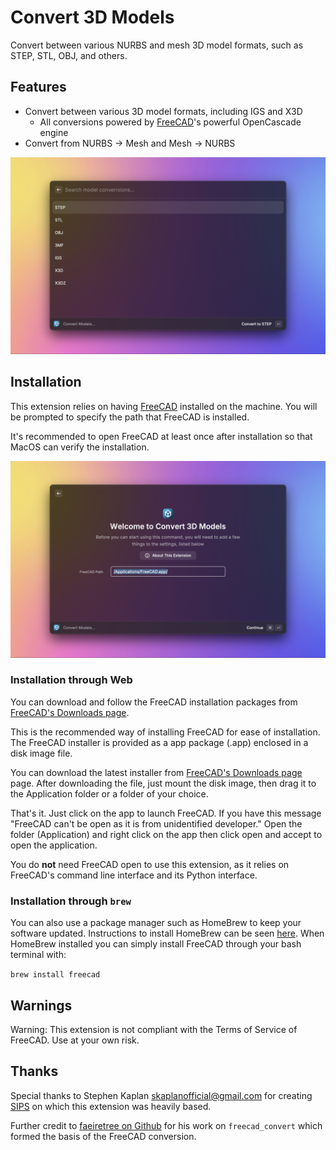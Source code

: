 # Convert 3D Models

Convert between various NURBS and mesh 3D model formats, such as STEP, STL, OBJ, and others.

## Features

* Convert between various 3D model formats, including IGS and X3D
  * All conversions powered by [FreeCAD](https://www.freecad.org/index.php)'s powerful OpenCascade engine
* Convert from NURBS -> Mesh and Mesh -> NURBS

![Image](metadata/2.png)

## Installation

This extension relies on having [FreeCAD](https://www.freecad.org/) installed on the machine. You will be prompted to specify the path that FreeCAD is installed.

It's recommended to open FreeCAD at least once after installation so that MacOS can verify the installation.

![Image](metadata/1.png)

### Installation through Web

You can download and follow the FreeCAD installation packages from [FreeCAD's Downloads page](https://www.freecad.org/downloads.php). 

This is the recommended way of installing FreeCAD for ease of installation. The FreeCAD installer is provided as a app package (.app) enclosed in a disk image file.

You can download the latest installer from [FreeCAD's Downloads page](https://www.freecad.org/downloads.php) page. After downloading the file, just mount the disk image, then drag it to the Application folder or a folder of your choice.

That's it. Just click on the app to launch FreeCAD. If you have this message "FreeCAD can't be open as it is from unidentified developer." Open the folder (Application) and right click on the app then click open and accept to open the application.

You do **not** need FreeCAD open to use this extension, as it relies on FreeCAD's command line interface and its Python interface.

### Installation through `brew`

You can also use a package manager such as HomeBrew to keep your software updated. Instructions to install HomeBrew can be seen [here](https://brew.sh/). When HomeBrew installed you can simply install FreeCAD through your bash terminal with:

```brew install freecad```

## Warnings

Warning: This extension is not compliant with the Terms of Service of FreeCAD. Use at your own risk.

## Thanks

Special thanks to Stephen Kaplan <skaplanofficial@gmail.com> for creating [SIPS](https://github.com/raycast/extensions/tree/b415b8a9013e8569f788e5b7fc01a171a4f038d9/extensions/sips) on which this extension was heavily based.

Further credit to [faeiretree on Github](https://github.com/faerietree/freecad_convert) for his work on `freecad_convert` which formed the basis of the FreeCAD conversion.